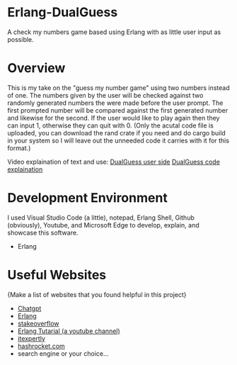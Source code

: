 # Erlang-DualGuess
A check my numbers game based using Erlang with as little user input as possible.

# Overview

This is my take on the "guess my number game" using two numbers instead of one. The numbers given by the user will be checked against two randomly generated numbers the were made before the user prompt. The first prompted number will be compared against the first generated number and likewise for the second. If the user would like to play again then they can input 1, otherwise they can quit with 0. (Only the acutal code file is uploaded, you can download the rand crate if you need and do cargo build in your system so I will leave out the unneeded code it carries with it for this format.)

Video explaination of text and use:
[DualGuess user side](https://youtu.be/VzhuWHZ0mzo)
[DualGuess code explaination](https://youtu.be/bEHwvBAVdMg)

# Development Environment

I used Visual Studio Code (a little), notepad, Erlang Shell, Github (obviously), Youtube, and Microsoft Edge to develop, explain, and showcase this software.

- Erlang

# Useful Websites

{Make a list of websites that you found helpful in this project}
* [Chatgpt](https://chat.openai.com/)
* [Erlang](https://www.erlang.org/doc/man/file.html)
* [stakeoverflow](https://stackoverflow.com/questions/688250/how-to-read-integer-in-erlang)
* [Erlang Tutarial (a youtube channel)](https://www.youtube.com/watch?v=HRrfc9CiR_s)
* [itexpertly](https://itexpertly.com/how-do-i-compile-and-run-an-erlang-file/)
* [hashrocket.com](https://hashrocket.com/blog/posts/the-adventures-of-generating-random-numbers-in-erlang-and-elixir)
* search engine or your choice...
